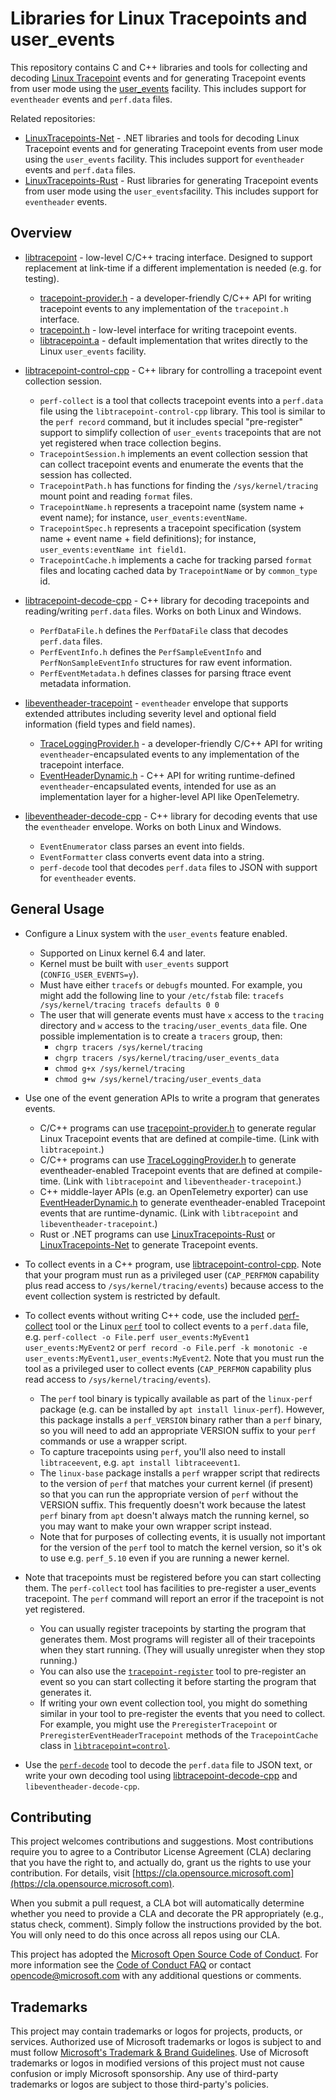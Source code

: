 # Libraries for Linux Tracepoints and user_events

This repository contains C and C++ libraries and tools for collecting and decoding
[Linux Tracepoint](https://www.kernel.org/doc/html/latest/trace/tracepoints.html)
events and for generating Tracepoint events from user mode using the
[user_events](https://docs.kernel.org/trace/user_events.html) facility. This
includes support for `eventheader` events and `perf.data` files.

Related repositories:

- [LinuxTracepoints-Net](https://github.com/microsoft/LinuxTracepoints-Net) -
  .NET libraries and tools for decoding Linux Tracepoint events and for generating
  Tracepoint events from user mode using the `user_events` facility. This includes
  support for `eventheader` events and `perf.data` files.
- [LinuxTracepoints-Rust](https://github.com/microsoft/LinuxTracepoints-Rust) -
  Rust libraries for generating Tracepoint events from user mode using the
  `user_events`facility. This includes support for `eventheader` events.

## Overview

- [libtracepoint](libtracepoint) -
  low-level C/C++ tracing interface. Designed to support replacement at
  link-time if a different implementation is needed (e.g. for testing).

  - [tracepoint-provider.h](libtracepoint/include/tracepoint/tracepoint-provider.h) -
    a developer-friendly C/C++ API for writing tracepoint events to any
    implementation of the `tracepoint.h` interface.
  - [tracepoint.h](libtracepoint/include/tracepoint/tracepoint-provider.h) -
    low-level interface for writing tracepoint events.
  - [libtracepoint.a](libtracepoint/src/tracepoint.c) -
    default implementation that writes directly to the Linux `user_events` facility.

- [libtracepoint-control-cpp](libtracepoint-control-cpp) -
  C++ library for controlling a tracepoint event collection session.

  - `perf-collect` is a tool that collects tracepoint
    events into a `perf.data` file using the `libtracepoint-control-cpp` library.
    This tool is similar to the `perf record` command, but it includes special
    "pre-register" support to simplify collection of `user_events` tracepoints
    that are not yet registered when trace collection begins.
  - `TracepointSession.h` implements an event collection session that can
    collect tracepoint events and enumerate the events that the session has
    collected.
  - `TracepointPath.h` has functions for finding the `/sys/kernel/tracing`
    mount point and reading `format` files.
  - `TracepointName.h` represents a tracepoint name (system name + event
    name); for instance, `user_events:eventName`.
  - `TracepointSpec.h` represents a tracepoint specification (system name + event
    name + field definitions); for instance, `user_events:eventName int field1`.
  - `TracepointCache.h` implements a cache for tracking parsed `format` files
    and locating cached data by `TracepointName` or by `common_type` id.

- [libtracepoint-decode-cpp](libtracepoint-decode-cpp) -
  C++ library for decoding tracepoints and reading/writing `perf.data` files. Works
  on both Linux and Windows.

  - `PerfDataFile.h` defines the `PerfDataFile` class that decodes
    `perf.data` files.
  - `PerfEventInfo.h` defines the `PerfSampleEventInfo` and
    `PerfNonSampleEventInfo` structures for raw event information.
  - `PerfEventMetadata.h` defines classes for parsing ftrace event metadata
    information.

- [libeventheader-tracepoint](libeventheader-tracepoint) -
  `eventheader` envelope that supports extended attributes including severity
  level and optional field information (field types and field names).

  - [TraceLoggingProvider.h](libeventheader-tracepoint/include/eventheader/TraceLoggingProvider.h) -
    a developer-friendly C/C++ API for writing `eventheader`-encapsulated
    events to any implementation of the tracepoint interface.
  - [EventHeaderDynamic.h](libeventheader-tracepoint/include/eventheader/EventHeaderDynamic.h) -
    C++ API for writing runtime-defined `eventheader`-encapsulated events,
    intended for use as an implementation layer for a higher-level API like
    OpenTelemetry.

- [libeventheader-decode-cpp](libeventheader-decode-cpp) -
  C++ library for decoding events that use the `eventheader` envelope. Works on
  both Linux and Windows.
  - `EventEnumerator` class parses an event into fields.
  - `EventFormatter` class converts event data into a string.
  - `perf-decode` tool that decodes `perf.data` files to JSON with support for
    `eventheader` events.

## General Usage

- Configure a Linux system with the `user_events` feature enabled.

  - Supported on Linux kernel 6.4 and later.
  - Kernel must be built with `user_events` support (`CONFIG_USER_EVENTS=y`).
  - Must have either `tracefs` or `debugfs` mounted. For example, you might add
    the following line to your `/etc/fstab` file:
    `tracefs /sys/kernel/tracing tracefs defaults 0 0`
  - The user that will generate events must have `x` access to the `tracing`
    directory and `w` access to the `tracing/user_events_data` file. One
    possible implementation is to create a `tracers` group, then:
    - `chgrp tracers /sys/kernel/tracing`
    - `chgrp tracers /sys/kernel/tracing/user_events_data`
    - `chmod g+x /sys/kernel/tracing`
    - `chmod g+w /sys/kernel/tracing/user_events_data`

- Use one of the event generation APIs to write a program that generates events.

  - C/C++ programs can use
    [tracepoint-provider.h](libtracepoint/include/tracepoint/tracepoint-provider.h)
    to generate regular Linux Tracepoint events that are defined at compile-time.
    (Link with `libtracepoint`.)
  - C/C++ programs can use
    [TraceLoggingProvider.h](libeventheader-tracepoint/include/eventheader/TraceLoggingProvider.h)
    to generate eventheader-enabled Tracepoint events that are defined at
    compile-time. (Link with `libtracepoint` and `libeventheader-tracepoint`.)
  - C++ middle-layer APIs (e.g. an OpenTelemetry exporter) can use
    [EventHeaderDynamic.h](libeventheader-tracepoint/include/eventheader/EventHeaderDynamic.h)
    to generate eventheader-enabled Tracepoint events that are runtime-dynamic.
    (Link with `libtracepoint` and `libeventheader-tracepoint`.)
  - Rust or .NET programs can use
    [LinuxTracepoints-Rust](https://github.com/microsoft/LinuxTracepoints-Rust) or
    [LinuxTracepoints-Net](https://github.com/microsoft/LinuxTracepoints-Net)
    to generate Tracepoint events.

- To collect events in a C++ program, use
  [libtracepoint-control-cpp](libtracepoint-control-cpp). Note that your
  program must run as a privileged user (`CAP_PERFMON` capability plus read access to
  `/sys/kernel/tracing/events`) because access to the event collection system is
  restricted by default.

- To collect events without writing C++ code, use the included
  [perf-collect](libtracepoint-control-cpp/tools/perf-collect.cpp) tool
  or the Linux [`perf`](https://www.man7.org/linux/man-pages/man1/perf.1.html) tool
  to collect events to a `perf.data` file, e.g.
  `perf-collect -o File.perf user_events:MyEvent1 user_events:MyEvent2` or
  `perf record -o File.perf -k monotonic -e user_events:MyEvent1,user_events:MyEvent2`.
  Note that you must run the tool as a privileged user to collect events (`CAP_PERFMON`
  capability plus read access to `/sys/kernel/tracing/events`).

  - The `perf` tool binary is typically available as part of the `linux-perf`
    package (e.g. can be installed by `apt install linux-perf`). However, this
    package installs a `perf_VERSION` binary rather than a `perf` binary, so
    you will need to add an appropriate VERSION suffix to your `perf` commands
    or use a wrapper script.
  - To capture tracepoints using `perf`, you'll also need to install
    `libtraceevent`, e.g. `apt install libtraceevent1`.
  - The `linux-base` package installs a `perf` wrapper script that redirects to
    the version of `perf` that matches your current kernel (if present) so that
    you can run the appropriate version of `perf` without the VERSION suffix.
    This frequently doesn't work because the latest `perf` binary from `apt`
    doesn't always match the running kernel, so you may want to make your own
    wrapper script instead.
  - Note that for purposes of collecting events, it is usually not important
    for the version of the `perf` tool to match the kernel version, so it's
    ok to use e.g. `perf_5.10` even if you are running a newer kernel.

- Note that tracepoints must be registered before you can start collecting
  them. The `perf-collect` tool has facilities to pre-register a user_events
  tracepoint. The `perf` command will report an error if the tracepoint is not yet
  registered.

  - You can usually register tracepoints by starting the program that generates
    them. Most programs will register all of their tracepoints when they start
    running. (They will usually unregister when they stop running.)
  - You can also use the
    [`tracepoint-register`](libtracepoint/tools/tracepoint-register.cpp)
    tool to pre-register an event so you can start collecting it before
    starting the program that generates it.
  - If writing your own event collection tool, you might do something similar
    in your tool to pre-register the events that you need to collect. For
    example, you might use the `PreregisterTracepoint` or
    `PreregisterEventHeaderTracepoint` methods of the `TracepointCache` class
    in [`libtracepoint=control`](libtracepoint-control-cpp).

- Use the [`perf-decode`](libeventheader-decode-cpp/tools/perf-decode.cpp)
  tool to decode the `perf.data` file to JSON text, or write your own decoding
  tool using [libtracepoint-decode-cpp](libtracepoint-decode-cpp) and
  `libeventheader-decode-cpp`.

## Contributing

This project welcomes contributions and suggestions.  Most contributions require you to agree to a
Contributor License Agreement (CLA) declaring that you have the right to, and actually do, grant us
the rights to use your contribution. For details, visit [https://cla.opensource.microsoft.com](https://cla.opensource.microsoft.com).

When you submit a pull request, a CLA bot will automatically determine whether you need to provide
a CLA and decorate the PR appropriately (e.g., status check, comment). Simply follow the instructions
provided by the bot. You will only need to do this once across all repos using our CLA.

This project has adopted the [Microsoft Open Source Code of Conduct](https://opensource.microsoft.com/codeofconduct/).
For more information see the [Code of Conduct FAQ](https://opensource.microsoft.com/codeofconduct/faq/) or
contact [opencode@microsoft.com](mailto:opencode@microsoft.com) with any additional questions or comments.

## Trademarks

This project may contain trademarks or logos for projects, products, or services. Authorized use of Microsoft
trademarks or logos is subject to and must follow
[Microsoft's Trademark & Brand Guidelines](https://www.microsoft.com/legal/intellectualproperty/trademarks/usage/general).
Use of Microsoft trademarks or logos in modified versions of this project must not cause confusion or imply Microsoft sponsorship.
Any use of third-party trademarks or logos are subject to those third-party's policies.
